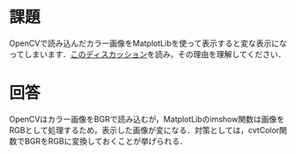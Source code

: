 # 課題
OpenCVで読み込んだカラー画像をMatplotLibを使って表示すると変な表示になってしまいます．[このディスカッション](https://stackoverflow.com/questions/15072736/extracting-a-region-from-an-image-using-slicing-in-python-opencv/15074748#15074748)を読み，その理由を理解してください．

# 回答
OpenCVはカラー画像をBGRで読み込むが，MatplotLibのimshow関数は画像をRGBとして処理するため，表示した画像が変になる．対策としては，cvtColor関数でBGRをRGBに変換しておくことが挙げられる．